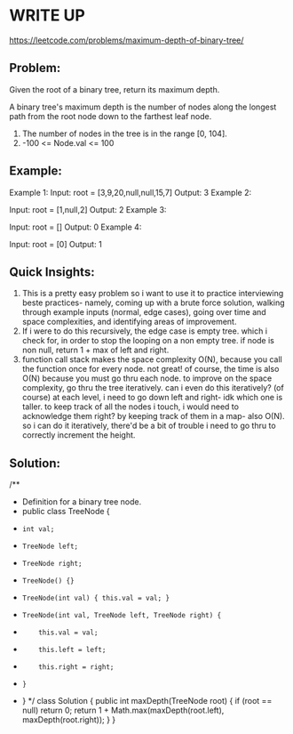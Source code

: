 #  WRITE UP
https://leetcode.com/problems/maximum-depth-of-binary-tree/

## Problem: 
Given the root of a binary tree, return its maximum depth.

A binary tree's maximum depth is the number of nodes along the longest path from the root node down to the farthest leaf node.

1. The number of nodes in the tree is in the range [0, 104].
2. -100 <= Node.val <= 100

## Example:
Example 1:
Input: root = [3,9,20,null,null,15,7]
Output: 3
Example 2:

Input: root = [1,null,2]
Output: 2
Example 3:

Input: root = []
Output: 0
Example 4:

Input: root = [0]
Output: 1

## Quick Insights:
1. This is a pretty easy problem so i want to use it to practice interviewing beste practices- namely, coming up with a brute force solution, walking through example inputs (normal, edge cases), going over time and space complexities, and identifying areas of improvement.
2. If i were to do this recursively, the edge case is empty tree. which i check for, in order to stop the looping on a non empty tree. if node is non null, return 1 + max of left and right.
3. function call stack makes the space complexity O(N), because you call the function once for every node. not great! of course, the time is also O(N) because you must go thru each node. to improve on the space complexity, go thru the tree iteratively. can i even do this iteratively? (of course) at each level, i need to go down left and right- idk which one is taller. to keep track of all the nodes i touch, i would need to acknowledge them right? by keeping track of them in a map- also O(N). so i can do it iteratively, there'd be a bit of trouble i need to go thru to correctly increment the height.

## Solution:
/**
 * Definition for a binary tree node.
 * public class TreeNode {
 *     int val;
 *     TreeNode left;
 *     TreeNode right;
 *     TreeNode() {}
 *     TreeNode(int val) { this.val = val; }
 *     TreeNode(int val, TreeNode left, TreeNode right) {
 *         this.val = val;
 *         this.left = left;
 *         this.right = right;
 *     }
 * }
 */
class Solution {
    public int maxDepth(TreeNode root) {
        if (root == null) return 0;
        return 1 + Math.max(maxDepth(root.left), maxDepth(root.right));
    }
}
